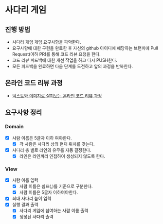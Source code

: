 # 사다리 게임
## 진행 방법
* 사다리 게임 게임 요구사항을 파악한다.
* 요구사항에 대한 구현을 완료한 후 자신의 github 아이디에 해당하는 브랜치에 Pull Request(이하 PR)를 통해 코드 리뷰 요청을 한다.
* 코드 리뷰 피드백에 대한 개선 작업을 하고 다시 PUSH한다.
* 모든 피드백을 완료하면 다음 단계를 도전하고 앞의 과정을 반복한다.

## 온라인 코드 리뷰 과정
* [텍스트와 이미지로 살펴보는 온라인 코드 리뷰 과정](https://github.com/nextstep-step/nextstep-docs/tree/master/codereview)


## 요구사항 정리
### Domain
- [X] 사람 이름은 5글자 이하 여야한다.
  - [X] 각 사람은 사다리 상의 현재 위치를 갖는다.
- [X] 사다리 층 별로 라인의 유무를 자동 결정한다.
  - [X] 라인은 라인끼리 인접하여 생성되지 않도록 한다.

### View
- [X] 사람 이름 입력
  - [X] 사람 이름은 쉼표(,)를 기준으로 구분한다.
  - [X] 사람 이름은 5글자 이하여야한다.
- [X] 최대 사다리 높이 입력
- [X] 실행 결과 출력
  - [X] 사다리 게임에 참여하는 사람 이름 출력
  - [X] 생성된 사다리 출력
